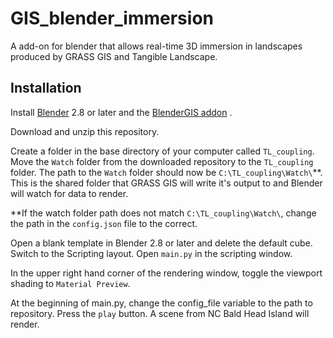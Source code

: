 # GIS_blender_immersion
A add-on for blender that allows real-time 3D immersion in landscapes produced by GRASS GIS and Tangible Landscape.

## Installation
Install [Blender](https://www.blender.org/) 2.8 or later and the [BlenderGIS addon](https://github.com/domlysz/BlenderGIS) .

Download and unzip this repository.

Create a folder in the base directory of your computer called `TL_coupling`. Move the `Watch` folder from the downloaded repository to the `TL_coupling` folder. The path to the `Watch` folder should now be `C:\TL_coupling\Watch\`**. This is the shared folder that GRASS GIS will write it's output to and Blender will watch for data to render. 

**If the watch folder path does not match `C:\TL_coupling\Watch\`, change the path in the `config.json` file to the correct.

Open a blank template in Blender 2.8 or later and delete the default cube. Switch to the Scripting layout. Open `main.py` in the scripting window. 

In the upper right hand corner of the rendering window, toggle the viewport shading to `Material Preview`.

At the beginning of main.py, change the config_file variable to the path to repository. Press the `play` button. A scene from NC Bald Head Island will render. 

